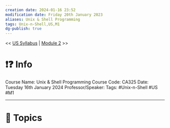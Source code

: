 ```yaml
---
creation date: 2024-01-16 23:52
modification date: Friday 20th January 2023
aliases: Unix & Shell Programming
tags: Unix-n-Shell,US,M1
dg-publish: true
---
```

<< [US Syllabus](Sem_6/Unix_&_Shell_Programming/index.md) | [Module 2](Sem_6/Unix_&_Shell_Programming/Notes/Module_2.md) >>

# ❗❓ Info
Course Name: Unix & Shell Programming
Course Code: CA325
Date: Tuesday 16th January 2024
Professor/Speaker: 
Tags: #Unix-n-Shell #US #M1

---
# 📃 Topics
